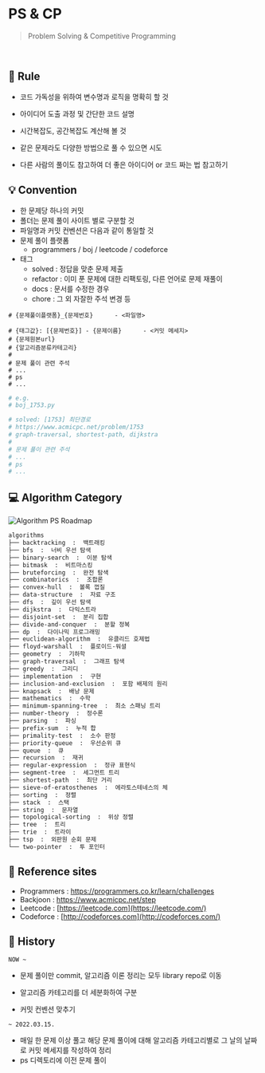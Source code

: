 # PS & CP

> Problem Solving & Competitive Programming

<br>

## :muscle: Rule

- 코드 가독성을 위하여 변수명과 로직을 명확히 할 것

- 아이디어 도출 과정 및 간단한 코드 설명
- 시간복잡도, 공간복잡도 계산해 볼 것
- 같은 문제라도 다양한 방법으로 풀 수 있으면 시도
- 다른 사람의 풀이도 참고하여 더 좋은 아이디어 or 코드 짜는 법 참고하기

## :bulb: Convention

- 한 문제당 하나의 커밋
- 폴더는 문제 풀이 사이트 별로 구분할 것
- 파일명과 커밋 컨벤션은 다음과 같이 통일할 것
- 문제 풀이 플랫폼
  - programmers / boj / leetcode / codeforce
- 태그
  - solved : 정답을 맞춘 문제 제출
  - refactor : 이미 푼 문제에 대한 리팩토링, 다른 언어로 문제 재풀이
  - docs : 문서를 수정한 경우
  - chore : 그 외 자잘한 주석 변경 등

```
# {문제풀이플랫폼}_{문제번호}		- <파일명>

# {태그값}: [{문제번호}] - {문제이름}		- <커밋 메세지>
# {문제원본url}
# {알고리즘분류카테고리}
#
# 문제 풀이 관련 주석
# ...
# ps
# ...
```

```python
# e.g.
# boj_1753.py

# solved: [1753] 최단경로
# https://www.acmicpc.net/problem/1753
# graph-traversal, shortest-path, dijkstra
#
# 문제 풀이 관련 주석
# ...
# ps
# ...
```

## :computer: Algorithm Category

![Algorithm PS Roadmap](https://user-images.githubusercontent.com/82948893/158559705-17be3b9a-eb86-4cbe-8359-1da744ffc27f.png)

```markdown
algorithms
├── backtracking  :  백트래킹
├── bfs  :  너비 우선 탐색
├── binary-search  :  이분 탐색
├── bitmask  :  비트마스킹
├── bruteforcing  :  완전 탐색
├── combinatorics  :  조합론
├── convex-hull  :  볼록 껍질
├── data-structure  :  자료 구조
├── dfs  :  깊이 우선 탐색
├── dijkstra  :  다익스트라
├── disjoint-set  :  분리 집합
├── divide-and-conquer  :  분할 정복
├── dp  :  다이나믹 프로그래밍
├── euclidean-algorithm  :  유클리드 호제법
├── floyd-warshall  :  플로이드-워셜
├── geometry  :  기하학
├── graph-traversal  :  그래프 탐색
├── greedy  :  그리디
├── implementation  :  구현
├── inclusion-and-exclusion  :  포함 배제의 원리
├── knapsack  :  배낭 문제
├── mathematics  :  수학
├── minimum-spanning-tree  :  최소 스패닝 트리
├── number-theory  :  정수론
├── parsing  :  파싱
├── prefix-sum  :  누적 합
├── primality-test  :  소수 판정
├── priority-queue  :  우선순위 큐
├── queue  :  큐
├── recursion  :  재귀
├── regular-expression  :  정규 표현식
├── segment-tree  :  세그먼트 트리
├── shortest-path  :  최단 거리
├── sieve-of-eratosthenes  :  에라토스테네스의 체
├── sorting  :  정렬
├── stack  :  스택
├── string  :  문자열
├── topological-sorting  :  위상 정렬
├── tree  :  트리
├── trie  :  트라이
├── tsp  :  외판원 순회 문제
└── two-pointer  :  투 포인터
```

## :bookmark_tabs: Reference sites

- Programmers : https://programmers.co.kr/learn/challenges
- Backjoon : https://www.acmicpc.net/step 
- Leetcode : [https://leetcode.com](https://leetcode.com/)  
- Codeforce : [http://codeforces.com](http://codeforces.com/)

## :black_square_button: History

```NOW ~```

- 문제 풀이만 commit, 알고리즘 이론 정리는 모두 library repo로 이동

- 알고리즘 카테고리를 더 세분화하여 구분
- 커밋 컨벤션 맞추기

```~ 2022.03.15.```

- 매일 한 문제 이상 풀고 해당 문제 풀이에 대해 알고리즘 카테고리별로 그 날의 날짜로 커밋 메세지를 작성하여 정리
- ps 디렉토리에 이전 문제 풀이
